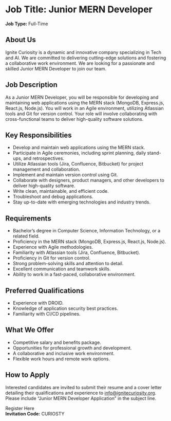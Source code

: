# Job Title: Junior MERN Developer

**Job Type:** Full-Time

## About Us
Ignite Curiosity is a dynamic and innovative company specializing in Tech and AI. We are committed to delivering cutting-edge solutions and fostering a collaborative work environment. We are looking for a passionate and skilled Junior MERN Developer to join our team.

## Job Description
As a Junior MERN Developer, you will be responsible for developing and maintaining web applications using the MERN stack (MongoDB, Express.js, React.js, Node.js). You will work in an Agile environment, utilizing Atlassian tools and Git for version control. Your role will involve collaborating with cross-functional teams to deliver high-quality software solutions.

## Key Responsibilities
- Develop and maintain web applications using the MERN stack.
- Participate in Agile ceremonies, including sprint planning, daily stand-ups, and retrospectives.
- Utilize Atlassian tools (Jira, Confluence, Bitbucket) for project management and collaboration.
- Implement and maintain version control using Git.
- Collaborate with designers, product managers, and other developers to deliver high-quality software.
- Write clean, maintainable, and efficient code.
- Troubleshoot and debug applications.
- Stay up-to-date with emerging technologies and industry trends.

## Requirements
- Bachelor’s degree in Computer Science, Information Technology, or a related field.
- Proficiency in the MERN stack (MongoDB, Express.js, React.js, Node.js).
- Experience with Agile methodologies.
- Familiarity with Atlassian tools (Jira, Confluence, Bitbucket).
- Proficiency in Git for version control.
- Strong problem-solving skills and attention to detail.
- Excellent communication and teamwork skills.
- Ability to work in a fast-paced, collaborative environment.

## Preferred Qualifications
- Experience with DROID.
- Knowledge of application security best practices.
- Familiarity with CI/CD pipelines.

## What We Offer
- Competitive salary and benefits package.
- Opportunities for professional growth and development.
- A collaborative and inclusive work environment.
- Flexible work hours and remote work options.

## How to Apply
Interested candidates are invited to submit their resume and a cover letter detailing their qualifications and experience to info@ignitecuriosity.org. Please include “Junior MERN Developer Application” in the subject line.

Register Here  
**Invitation Code:** CURIOSTY

